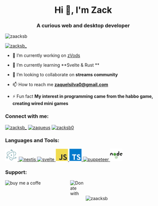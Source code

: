<h1 align="center">Hi 👋, I'm Zack</h1>
<h3 align="center">A curious web and desktop developer</h3>

<p align="left"> <img src="https://komarev.com/ghpvc/?username=zaacksb&label=Profile%20views&color=009dff&style=flat" alt="zaacksb" /> </p>

<p align="left"> <a href="https://twitter.com/zacksb_" target="blank"><img src="https://img.shields.io/twitter/follow/zacksb_?logo=twitter&style=for-the-badge" alt="zacksb_" /></a> </p>

- 🔭 I’m currently working on [zVods](https://www.zvods.com)

- 🌱 I’m currently learning **Svelte & Rust **

- 👯 I’m looking to collaborate on **streams community**

- 📫 How to reach me **zaquelsilva0@gmail.com**

- ⚡ Fun fact **My interest in programming came from the habbo game, creating wired mini games**

<h3 align="left">Connect with me:</h3>
<p align="left">
<a href="https://twitter.com/zacksb_" target="blank"><img align="center" src="https://raw.githubusercontent.com/rahuldkjain/github-profile-readme-generator/master/src/images/icons/Social/twitter.svg" alt="zacksb_" height="30" width="40" /></a>
<a href="https://linkedin.com/in/zaqueus" target="blank"><img align="center" src="https://raw.githubusercontent.com/rahuldkjain/github-profile-readme-generator/master/src/images/icons/Social/linked-in-alt.svg" alt="zaqueus" height="30" width="40" /></a>
<a href="https://www.youtube.com/c/zacksb0" target="blank"><img align="center" src="https://raw.githubusercontent.com/rahuldkjain/github-profile-readme-generator/master/src/images/icons/Social/youtube.svg" alt="zacksb0" height="30" width="40" /></a>
</p>

<h3 align="left">Languages and Tools:</h3>
<p align="left"> <a href="https://www.electronjs.org" target="_blank" rel="noreferrer"> <img src="https://raw.githubusercontent.com/devicons/devicon/master/icons/electron/electron-original.svg" alt="electron" width="40" height="40"/> </a> <a href="https://nextjs.org/" target="_blank" rel="noreferrer"> <img src="https://cdn.worldvectorlogo.com/logos/nextjs-2.svg" alt="nextjs" width="40" height="40"/> </a> <a href="https://svelte.dev" target="_blank" rel="noreferrer"> <img src="https://upload.wikimedia.org/wikipedia/commons/1/1b/Svelte_Logo.svg" alt="svelte" width="40" height="40"/> </a> <a href="https://developer.mozilla.org/en-US/docs/Web/JavaScript" target="_blank" rel="noreferrer"> <img src="https://raw.githubusercontent.com/devicons/devicon/master/icons/javascript/javascript-original.svg" alt="javascript" width="40" height="40"/> </a> <a href="https://www.typescriptlang.org/" target="_blank" rel="noreferrer"> <img src="https://raw.githubusercontent.com/devicons/devicon/master/icons/typescript/typescript-original.svg" alt="typescript" width="40" height="40"/> </a> <a href="https://github.com/puppeteer/puppeteer" target="_blank" rel="noreferrer"> <img src="https://www.vectorlogo.zone/logos/pptrdev/pptrdev-official.svg" alt="puppeteer" width="40" height="40"/> </a> <a href="https://nodejs.org" target="_blank" rel="noreferrer"> <img src="https://raw.githubusercontent.com/devicons/devicon/master/icons/nodejs/nodejs-original-wordmark.svg" alt="nodejs" width="40" height="40"/> </a> </p>

<h3 align="left">Support:</h3>
<p><a href="https://www.buymeacoffee.com/zacksb"> <img align="left" src="https://cdn.buymeacoffee.com/buttons/v2/default-yellow.png" height="50" width="210" alt="buy me a coffe" /></a></p>
<p><a href="https://livepix.gg/zvods"> <img align="left" src="https://pbs.twimg.com/profile_images/1499159563081244672/tWvzZWKI_400x400.png" height="50" width="50" alt="Donate with livepix" /></a></p><br><br>

<p><img align="center" src="https://github-readme-stats.vercel.app/api/top-langs?username=zaacksb&show_icons=true&theme=dracula&locale=en&layout=compact" alt="zaacksb" /></p>
